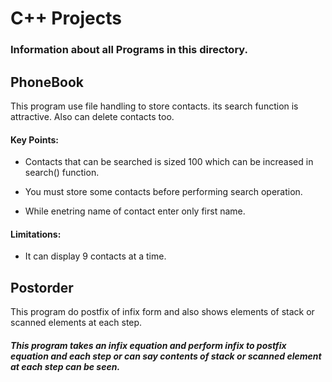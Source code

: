 # C++ Projects
### Information about all Programs in this directory.

## PhoneBook
This program use file handling to store contacts. its search function is attractive. Also can delete contacts too.

#### Key Points:

* Contacts that can be searched is sized 100 which can be increased in search() function.

* You must store some contacts before performing search operation.

* While enetring name of contact enter only first name.

#### Limitations:

* It can display 9 contacts at a time.


## Postorder
This program do postfix of infix form and also shows elements of stack or scanned elements at each step.

##### This program takes an infix equation and perform infix to postfix equation and each step or can say contents of stack or scanned element at each step can be seen. 
